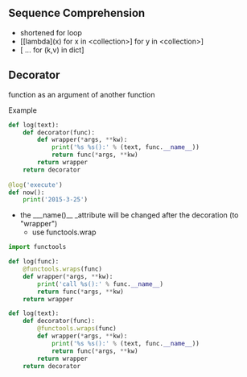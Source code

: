 ## Sequence Comprehension

* shortened for loop
* \[\[lambda\]\(x\) for x in &lt;collection&gt;\] for y in &lt;collection&gt;\]
* \[ ... for \(k,v\) in dict\]

## Decorator

function as an argument of another function 

Example

```py
def log(text):
    def decorator(func):
        def wrapper(*args, **kw):
            print('%s %s():' % (text, func.__name__))
            return func(*args, **kw)
        return wrapper
    return decorator
    
@log('execute')
def now():
    print('2015-3-25')
```

* the _\_\_name\(\)\_\_ _attribute will be changed after the decoration \(to "wrapper"\) 
  * use functools.wrap 

```py
import functools

def log(func):
    @functools.wraps(func)
    def wrapper(*args, **kw):
        print('call %s():' % func.__name__)
        return func(*args, **kw)
    return wrapper

def log(text):
    def decorator(func):
        @functools.wraps(func)
        def wrapper(*args, **kw):
            print('%s %s():' % (text, func.__name__))
            return func(*args, **kw)
        return wrapper
    return decorator
```



